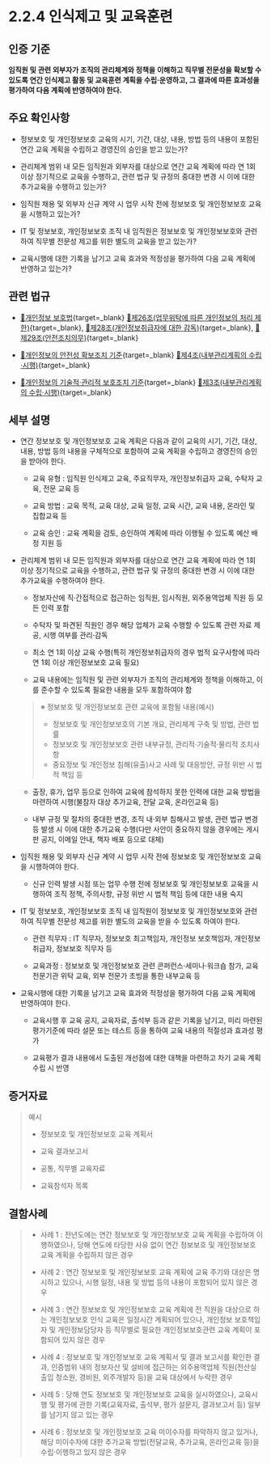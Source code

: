 # 2.2.4 인식제고 및 교육훈련

## 인증 기준

**임직원 및 관련 외부자가 조직의 관리체계와 정책을 이해하고 직무별 전문성을 확보할 수 있도록 연간 인식제고 활동 및 교육훈련 계획을 수립·운영하고, 그 결과에 따른 효과성을 평가하여 다음 계획에 반영하여야 한다.**

## 주요 확인사항

- 정보보호 및 개인정보보호 교육의 시기, 기간, 대상, 내용, 방법 등의 내용이 포함된 연간 교육 계획을 수립하고 경영진의 승인을 받고 있는가?

- 관리체계 범위 내 모든 임직원과 외부자를 대상으로 연간 교육 계획에 따라 연 1회 이상 정기적으로 교육을 수행하고, 관련 법규 및 규정의 중대한 변경 시 이에 대한 추가교육을 수행하고 있는가?

- 임직원 채용 및 외부자 신규 계약 시 업무 시작 전에 정보보호 및 개인정보보호 교육을 시행하고 있는가?

- IT 및 정보보호, 개인정보보호 조직 내 임직원은 정보보호 및 개인정보보호와 관련하여 직무별 전문성 제고를 위한 별도의 교육을 받고 있는가?

- 교육시행에 대한 기록을 남기고 교육 효과와 적정성을 평가하여 다음 교육 계획에 반영하고 있는가?

## 관련 법규

- [🔗개인정보 보호법][개인정보 보호법 제26조]{target=_blank} [🔗제26조(업무위탁에 따른 개인정보의 처리 제한)][개인정보 보호법 제26조 부분]{target=_blank}, [🔗제28조(개인정보취급자에 대한 감독)][개인정보 보호법 제28조 부분]{target=_blank}, [🔗제29조(안전조치의무)][개인정보 보호법 제29조 부분]{target=_blank}

- [🔗개인정보의 안전성 확보조치 기준][개인정보의 안전성 확보조치 기준 제4조]{target=_blank} [🔗제4조(내부관리계획의 수립·시행)][개인정보의 안전성 확보조치 기준 제4조]{target=_blank}

- [🔗개인정보의 기술적·관리적 보호조치 기준][개인정보의 기술적·관리적 보호조치 기준 제3조]{target=_blank} [🔗제3조(내부관리계획의 수립·시행)][개인정보의 기술적·관리적 보호조치 기준 제3조]{target=_blank}

## 세부 설명

- 연간 정보보호 및 개인정보보호 교육 계획은 다음과 같이 교육의 시기, 기간, 대상, 내용, 방법 등의 내용을 구체적으로 포함하여 교육 계획을 수립하고 경영진의 승인을 받아야 한다.

    - 교육 유형 : 임직원 인식제고 교육, 주요직무자, 개인정보취급자 교육, 수탁자 교육, 전문 교육 등

    - 교육 방법 : 교육 목적, 교육 대상, 교육 일정, 교육 시간, 교육 내용, 온라인 및 집합교육 등

    - 교육 승인 : 교육 계획을 검토, 승인하여 계획에 따라 이행될 수 있도록 예산 배정 지원 등

- 관리체계 범위 내 모든 임직원과 외부자를 대상으로 연간 교육 계획에 따라 연 1회 이상 정기적으로 교육을 수행하고, 관련 법규 및 규정의 중대한 변경 시 이에 대한 추가교육을 수행하여야 한다.
    - 정보자산에 직·간접적으로 접근하는 임직원, 임시직원, 외주용역업체 직원 등 모든 인력 포함

    - 수탁자 및 파견된 직원인 경우 해당 업체가 교육 수행할 수 있도록 관련 자료 제공, 시행 여부를 관리·감독

    - 최소 연 1회 이상 교육 수행(특히 개인정보취급자의 경우 법적 요구사항에 따라 연 1회 이상 개인정보보호 교육 필요)

    - 교육 내용에는 임직원 및 관련 외부자가 조직의 관리체계와 정책을 이해하고, 이를 준수할 수 있도록 필요한 내용을 모두 포함하여야 함
    >
    > ※ 정보보호 및 개인정보보호 관련 교육에 포함될 내용(예시)
    >
    > - 정보보호 및 개인정보보호의 기본 개요, 관리체계 구축 및 방법, 관련 법률
    > - 정보보호 및 개인정보보호 관련 내부규정, 관리적·기술적·물리적 조치사항
    > - 중요정보 및 개인정보 침해(유출)사고 사례 및 대응방안, 규정 위반 시 법적 책임 등

    - 출장, 휴가, 업무 등으로 인하여 교육에 참석하지 못한 인력에 대한 교육 방법을 마련하여 시행(불참자 대상 추가교육, 전달 교육, 온라인교육 등)

    - 내부 규정 및 절차의 중대한 변경, 조직 내·외부 침해사고 발생, 관련 법규 변경 등 발생 시 이에 대한 추가교육 수행(다만 사안이 중요하지 않을 경우에는 게시판 공지, 이메일 안내, 책자 배포 등으로 대체)

- 임직원 채용 및 외부자 신규 계약 시 업무 시작 전에 정보보호 및 개인정보보호 교육을 시행하여야 한다.

    - 신규 인력 발생 시점 또는 업무 수행 전에 정보보호 및 개인정보보호 교육을 시행하여 조직 정책, 주의사항, 규정 위반 시 법적 책임 등에 대한 내용 숙지

- IT 및 정보보호, 개인정보보호 조직 내 임직원이 정보보호 및 개인정보보호와 관련하여 직무별 전문성 제고를 위한 별도의 교육을 받을 수 있도록 하여야 한다.

    - 관련 직무자 : IT 직무자, 정보보호 최고책임자, 개인정보 보호책임자, 개인정보취급자, 정보보호 직무자 등

    - 교육과정 : 정보보호 및 개인정보보호 관련 콘퍼런스·세미나·워크숍 참가, 교육 전문기관 위탁 교육, 외부 전문가 초빙을 통한 내부교육 등

- 교육시행에 대한 기록을 남기고 교육 효과와 적정성을 평가하여 다음 교육 계획에 반영하여야 한다.

    - 교육시행 후 교육 공지, 교육자료, 출석부 등과 같은 기록을 남기고, 미리 마련된 평가기준에 따라 설문 또는 테스트 등을 통하여 교육 내용의 적절성과 효과성 평가

    - 교육평가 결과 내용에서 도출된 개선점에 대한 대책을 마련하고 차기 교육 계획 수립 시 반영

## 증거자료

> 예시
>
> - 정보보호 및 개인정보보호 교육 계획서
>
> - 교육 결과보고서
>
> - 공통, 직무별 교육자료
>
> - 교육참석자 목록

## 결함사례

> - 사례 1 : 전년도에는 연간 정보보호 및 개인정보보호 교육 계획을 수립하여 이행하였으나, 당해 연도에 타당한 사유 없이 연간 정보보호 및 개인정보보호 교육 계획을 수립하지 않은 경우
>
> - 사례 2 : 연간 정보보호 및 개인정보보호 교육 계획에 교육 주기와 대상은 명시하고 있으나, 시행 일정, 내용 및 방법 등의 내용이 포함되어 있지 않은 경우
>
> - 사례 3 : 연간 정보보호 및 개인정보보호 교육 계획에 전 직원을 대상으로 하는 개인정보보호 인식 교육은 일정시간 계획되어 있으나, 개인정보 보호책임자 및 개인정보담당자 등 직무별로 필요한 개인정보보호관련 교육 계획이 포함되어 있지 않은 경우
>
> - 사례 4 : 정보보호 및 개인정보보호 교육 계획서 및 결과 보고서를 확인한 결과, 인증범위 내의 정보자산 및 설비에 접근하는 외주용역업체 직원(전산실 출입 청소원, 경비원, 외주개발자 등)을 교육 대상에서 누락한 경우
>
> - 사례 5 : 당해 연도 정보보호 및 개인정보보호 교육을 실시하였으나, 교육시행 및 평가에 관한 기록(교육자료, 출석부, 평가 설문지, 결과보고서 등) 일부를 남기지 않고 있는 경우
>
> - 사례 6 : 정보보호 및 개인정보보호 교육 미이수자를 파악하지 않고 있거나, 해당 미이수자에 대한 추가교육 방법(전달교육, 추가교육, 온라인교육 등)을 수립·이행하고 있지 않은 경우

[개인정보 보호법 제26조]: https://www.law.go.kr/법령/개인정보보호법/(20240315,19234,20230314)/제26조 "개인정보 보호법 제26조"
[개인정보 보호법 제26조 부분]: https://www.law.go.kr/법령/개인정보보호법/제26조 "개인정보 보호법 제26조 부분"
[개인정보 보호법 제28조 부분]: https://www.law.go.kr/법령/개인정보보호법/제28조 "개인정보 보호법 제28조 부분"
[개인정보 보호법 제29조 부분]: https://www.law.go.kr/법령/개인정보보호법/제29조 "개인정보 보호법 제29조 부분"

[개인정보의 안전성 확보조치 기준 제4조]: https://www.law.go.kr/행정규칙/(개인정보보호위원회)개인정보의안전성확보조치기준/(2021-2,20210915)/제4조 "개인정보의 안전성 확보조치 기준 제4조"

[개인정보의 기술적·관리적 보호조치 기준 제3조]: https://www.law.go.kr/행정규칙/(개인정보보호위원회)개인정보의기술적·관리적보호조치기준/(2021-3,20210915)/제3조 "개인정보의 기술적·관리적 보호조치 기준 제3조"
